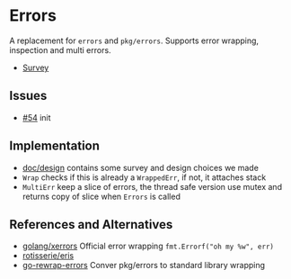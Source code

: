 # Errors

A replacement for `errors` and `pkg/errors`. Supports error wrapping, inspection and multi errors.

- [Survey](doc/survey)

## Issues

- [#54](https://github.com/dyweb/gommon/issues/54) init 

## Implementation

- [doc/design](doc/design) contains some survey and design choices we made
- `Wrap` checks if this is already a `WrappedErr`, if not, it attaches stack
- `MultiErr` keep a slice of errors, the thread safe version use mutex and returns copy of slice when `Errors` is called

## References and Alternatives

- [golang/xerrors](https://github.com/golang/xerrors) Official error wrapping `fmt.Errorf("oh my %w", err)`
- [rotisserie/eris](https://github.com/rotisserie/eris)
- [go-rewrap-errors](https://github.com/xdg-go/go-rewrap-errors) Conver pkg/errors to standard library wrapping
